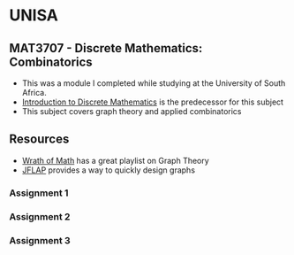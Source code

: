 # UNISA

## MAT3707 - Discrete Mathematics: Combinatorics
- This was a module I completed while studying at the University of South Africa.
- [Introduction to Discrete Mathematics](https://github.com/luyandamncube/UNISA/tree/master/year2/MAT2612) is the predecessor for this subject
- This subject covers graph theory and applied combinatorics

## Resources
- [Wrath of Math](https://www.youtube.com/playlist?list=PLztBpqftvzxXBhbYxoaZJmnZF6AUQr1mH) has a great playlist on Graph Theory
- [JFLAP](http://www.jflap.org/jflaptmp/) provides a way to quickly design graphs

### Assignment 1

### Assignment 2

### Assignment 3
